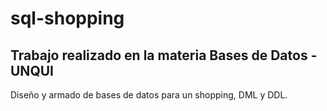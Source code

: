 # sql-shopping

## Trabajo realizado en la materia Bases de Datos - UNQUI

Diseño y armado de bases de datos para un shopping, DML y DDL.
